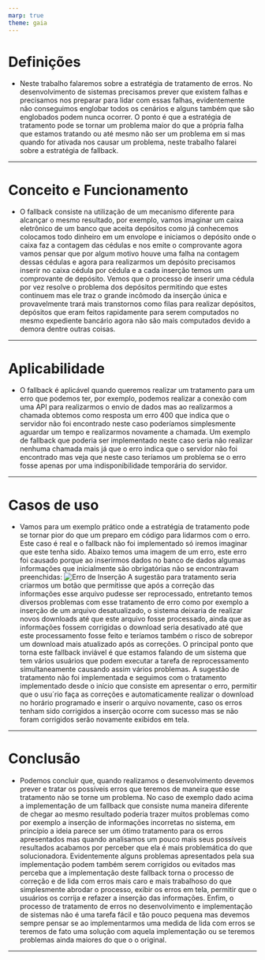 ```yaml
---
marp: true
theme: gaia
---
```


# Definições
-
    Neste trabalho falaremos sobre a estratégia de tratamento de erros. No desenvolvimento de sistemas precisamos prever que existem falhas e precisamos nos preparar para lidar com essas falhas, evidentemente não conseguimos englobar todos os cenários e alguns também que são englobados podem nunca ocorrer. O ponto é que a estratégia de tratamento pode se tornar um problema maior do que a própria falha que estamos tratando ou até mesmo não ser um problema em si mas quando for ativada nos causar um problema, neste trabalho falarei sobre a estratégia de fallback.
---
# Conceito e Funcionamento
-
    O fallback consiste na utilização de um mecanismo diferente para alcançar o mesmo resultado, por exemplo, vamos imaginar um caixa eletrônico de um banco que aceita depósitos como já conhecemos colocamos todo dinheiro em um envolope e iniciamos o depósito onde o caixa faz a contagem das cédulas e nos emite o comprovante agora vamos pensar que por algum motivo houve uma falha na contagem dessas cédulas e agora para realizarmos um depósito precisamos inserir no caixa cédula por cédula e a cada inserção temos um comprovante de depósito. Vemos que o processo de inserir uma cédula por vez resolve o problema dos depósitos permitindo que estes continuem mas ele traz o grande incômodo da inserção única e provavelmente trará mais transtornos como filas para realizar depósitos, depósitos que eram feitos rapidamente para serem computados no mesmo expediente bancário agora não são mais computados devido a demora dentre outras coisas.
---
# Aplicabilidade
-
    O fallback é aplicável quando queremos realizar um tratamento para um erro que podemos ter, por exemplo, podemos realizar a conexão com uma API para realizarmos o envio de dados mas ao realizarmos a chamada obtemos como resposta um erro 400 que indica que o servidor não foi encontrado neste caso poderíamos simplesmente aguardar um tempo e realizarmos novamente a chamada. Um exemplo de fallback que poderia ser implementado neste caso seria não realizar nenhuma chamada mais já que o erro indica que o servidor não foi encontrado mas veja que neste caso teríamos um problema se o erro fosse apenas por uma indisponibilidade temporária do servidor.
---
# Casos de uso
-
    Vamos para um exemplo prático onde a estratégia de tratamento pode se tornar pior do que um preparo em código para lidarmos com o erro. Este caso é real e o fallback não foi implementado só iremos imaginar que este tenha sido.
    Abaixo temos uma imagem de um erro, este erro foi causado porque ao inserirmos dados no banco de dados algumas informações que inicialmente são obrigatórias não se encontravam preenchidas:
    <img src="/Imagem 1.png" alt="Erro de Inserção">
    A sugestão para tratamento seria criarmos um botão que permitisse que após a correção das informações esse arquivo pudesse ser reprocessado, entretanto temos diversos problemas com esse tratamento de erro como por exemplo a inserção de um arquivo desatualizado, o sistema deixaria de realizar novos downloads até que este arquivo fosse processado, ainda que as informações fossem corrigidas o download seria desativado até que este processamento fosse feito e teríamos também o risco de sobrepor um download mais atualizado após as correções.
    O principal ponto que torna este fallback inviável é que estamos falando de um sistema que tem vários usuários que podem executar a tarefa de reprocessamento simultaneamente causando assim vários problemas.
    A sugestão de tratamento não foi implementada e seguimos com o tratamento implementado desde o início que consiste em apresentar o erro, permitir que o usu´rio faça as correções e automaticamente realizar o download no horário programado e inserir o arquivo novamente, caso os erros tenham sido corrigidos a inserção ocorre com sucesso mas se não foram corrigidos serão novamente exibidos em tela.
---
# Conclusão
-
    Podemos concluir que, quando realizamos o desenvolvimento devemos prever e tratar os possíveis erros que teremos de maneira que esse tratamento não se torne um problema.
    No caso de exemplo dado acima a implementação de um fallback que consiste numa maneira diferente de chegar ao mesmo resultado poderia trazer muitos problemas como por exemplo a inserção de informações incorretas no sistema, em princípio a ideia parece ser um ótimo tratamento para os erros apresentados mas quando analisamos um pouco mais seus possíveis resultados acabamos por perceber que ela é mais problemática do que solucionadora.
    Evidentemente alguns problemas apresentados pela sua implementação podem também serem corrigidos ou evitados mas perceba que a implementação deste fallback torna o processo de correção e de lida com erros mais caro e mais trabalhoso do que simplesmente abrodar o processo, exibir os erros em tela, permitir que o usuários os corrija e refazer a inserção das informações.
    Enfim, o processo de tratamento de erros no desenvolvimento e implementação de sistemas não é uma tarefa fácil e tão pouco pequena mas devemos sempre pensar se ao implementarmos uma medida de lida com erros se teremos de fato uma solução com aquela implementação ou se teremos problemas ainda maiores do que o o original.
---